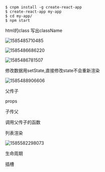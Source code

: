 ```
$ cnpm install -g create-react-app
$ create-react-app my-app
$ cd my-app/
$ npm start
```

html的class 写出className



![1585485710485](C:\Users\asus\AppData\Roaming\Typora\typora-user-images\1585485710485.png)

![1585486686220](C:\Users\asus\AppData\Roaming\Typora\typora-user-images\1585486686220.png)

![1585486781507](C:\Users\asus\AppData\Roaming\Typora\typora-user-images\1585486781507.png)

修改数据用setState,直接修改state不会重新渲染

![1585488906606](C:\Users\asus\AppData\Roaming\Typora\typora-user-images\1585488906606.png)

父传子

props

子传父

调用父传子的函数



列表渲染

![1585582298073](C:\Users\asus\AppData\Roaming\Typora\typora-user-images\1585582298073.png)

生命周期





插槽